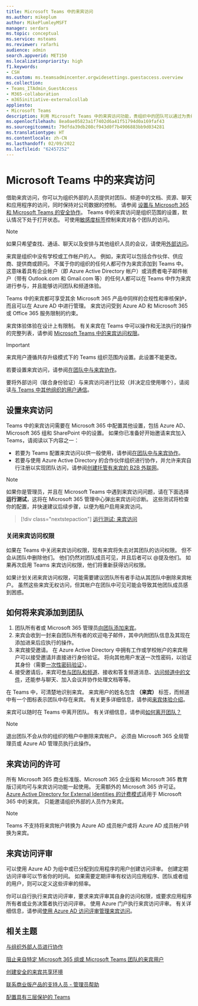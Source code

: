 ```yaml
---
title: Microsoft Teams 中的来宾访问
ms.author: mikeplum
author: MikePlumleyMSFT
manager: serdars
ms.topic: conceptual
ms.service: msteams
ms.reviewer: rafarhi
audience: admin
search.appverid: MET150
ms.localizationpriority: high
f1.keywords:
- CSH
ms.custom: ms.teamsadmincenter.orgwidesettings.guestaccess.overview
ms.collection:
- Teams_ITAdmin_GuestAccess
- M365-collaboration
- m365initiative-externalcollab
appliesto:
- Microsoft Teams
description: 利用 Microsoft Teams 中的来宾访问功能，贵组织中的团队可以通过为贵组织外的人员授予访问团队和频道的权限来与其协作。
ms.openlocfilehash: 8ea0ae05823a1f7402d6a41f51794d0a169faf43
ms.sourcegitcommit: 79dfda39db208cf943d0f7b4906883bb9d034281
ms.translationtype: HT
ms.contentlocale: zh-CN
ms.lasthandoff: 02/09/2022
ms.locfileid: "62457252"
---
```

# <a name="guest-access-in-microsoft-teams"></a>Microsoft Teams 中的来宾访问

借助来宾访问，你可以为组织外部的人员提供对团队、频道中的文档、资源、聊天和应用程序的访问，同时保持对公司数据的控制。 请参阅 [设置与 Microsoft 365 和 Microsoft Teams 的安全协作](/microsoft-365/solutions/setup-secure-collaboration-with-teams)。 Teams 中的来宾访问是组织范围的设置，默认情况下处于打开状态。 可使用[敏感度标签](/microsoft-365/compliance/sensitivity-labels-teams-groups-sites)控制来宾对各个团队的访问。

> [!NOTE]
> 如果只希望查找、通话、聊天以及安排与其他组织人员的会议，请使用[外部访问](manage-external-access.md)。

来宾是组织中没有学校或工作帐户的人。 例如，来宾可以包括合作伙伴、供应商、提供商或顾问。 不属于你的组织的任何人都可作为来宾添加到 Teams 中。 这意味着具有企业帐户（即 Azure Active Directory 帐户）或消费者电子邮件帐户（带有 Outlook.com 和 Gmail.com 等）的任何人都可以在 Teams 中作为来宾进行参与，并且能够访问团队和频道体验。

Teams 中的来宾都可享受其余 Microsoft 365 产品中同样的合规性和审核保护，而且可以在 Azure AD 中进行管理。 来宾访问受到 Azure AD 和 Microsoft 365 或 Office 365 服务限制的约束。

来宾体验体验在设计上有限制。 有关来宾在 Teams 中可以操作和无法执行的操作的完整列表，请参阅 [Microsoft Teams 中的来宾访问权限](guest-experience.md)。

> [!IMPORTANT]
> 来宾用户遵循共存升级模式下的 Teams 组织范围内设置。此设置不能更改。

若要设置来宾访问，请参阅[在团队中与来宾协作](/microsoft-365/solutions/collaborate-as-team)。 

要将外部访问（联合身份验证）与来宾访问进行比较（并决定应使用哪个），请阅读[与 Teams 中其他组织的用户通信](communicate-with-users-from-other-organizations.md)。

## <a name="set-up-guest-access"></a>设置来宾访问

Teams 中的来宾访问需要在 Microsoft 365 中配置其他设置，包括 Azure AD、Microsoft 365 组和 SharePoint 中的设置。 如果你已准备好开始邀请来宾加入 Teams，请阅读以下内容之一：

- 若要为 Teams 配置来宾访问以供一般使用，请参阅[在团队中与来宾协作](/microsoft-365/solutions/collaborate-as-team)。
- 若要与使用 Azure Active Directory 的合作伙伴组织进行协作，并允许来宾自行注册以实现团队访问，请参阅[创建托管有来宾的 B2B 外联网](/microsoft-365/solutions/b2b-extranet)。

> [!NOTE]
> 如果你是管理员，并且在 Microsoft Teams 中遇到来宾访问问题，请在下面选择 **运行测试**，这将在 Microsoft 365 管理中心弹出来宾访问诊断。 这些测试将检查你的配置，并快速建议后续步骤，以便为租户启用来宾访问。
>> [!div class="nextstepaction"]
>> [运行测试: 来宾访问](https://aka.ms/TeamsGuestAccessDiagDMC)

### <a name="turning-guest-access-off"></a>关闭来宾访问权限

如果在 Teams 中关闭来宾访问权限，现有来宾将失去对其团队的访问权限。 但不会从团队中删除他们。 他们仍然对团队成员可见，并且后者可以 @提及他们。 如果再次启用 Teams 来宾访问权限，他们将重新获得访问权限。

如果计划关闭来宾访问权限，可能需要建议团队所有者手动从其团队中删除来宾帐户。 虽然这些来宾无权访问，但其帐户在团队中可见可能会导致其他团队成员感到困惑。

## <a name="how-a-guest-gets-added-to-a-team"></a>如何将来宾添加到团队

1. 团队所有者或 Microsoft 365 管理员[向团队添加来宾](https://support.office.com/article/add-guests-to-a-team-fccb4fa6-f864-4508-bdde-256e7384a14f)。
2. 来宾会收到一封来自团队所有者的欢迎电子邮件，其中内附团队信息及其现在添加进来后应执行的操作。
3. 来宾接受邀请。
  在 Azure Active Directory 中拥有工作或学校帐户的来宾用户可以接受邀请并直接进行身份验证。 将向其他用户发送一次性密码，以验证其身份（需要[一次性密码验证](/azure/active-directory/external-identities/one-time-passcode)）。
4. 接受邀请后，来宾可[参与团队和频道](https://support.office.com/article/df38ae23-8f85-46d3-b071-cb11b9de5499)、接收和答复频道消息、[访问频道中的文件](https://support.office.com/article/access-files-in-channels-c593c78a-27c4-4661-a598-682baa30ca7e)，还能参与聊天、加入会议并协作处理文档等等。 

在 Teams 中，可清楚地识别来宾。 来宾用户的姓名包含 **（来宾）** 标签，而频道中有一个图标表示团队中存在来宾。 有关更多详细信息，请参阅[来宾体验介绍](guest-experience.md)。
  
来宾可以随时在 Teams 中离开团队。 有关详细信息，请参阅[如何离开团队？](https://support.office.com/article/leave-a-team-e481005d-3ec6-4694-b300-375472ba4076)

> [!NOTE]
> 退出团队不会从你的组织的租户中删除来宾帐户。 必须由 Microsoft 365 全局管理员或 Azure AD 管理员执行此操作。

## <a name="licensing-for-guest-access"></a>来宾访问的许可

所有 Microsoft 365 商业标准版、Microsoft 365 企业版和 Microsoft 365 教育版订阅均可与来宾访问功能一起使用。 无需额外的 Microsoft 365 许可证。 [Azure Active Directory for External Identities 的计费模式](/azure/active-directory/b2b/licensing-guidance)适用于 Microsoft 365 中的来宾。 只能邀请组织外部的人员作为来宾。

> [!NOTE]
> Teams 不支持将来宾帐户转换为 Azure AD 成员帐户或将 Azure AD 成员帐户转换为来宾。

## <a name="guest-access-reviews"></a>来宾访问评审

可以使用 Azure AD 为组中或已分配到应用程序的用户创建访问评审。 创建定期访问评审可以节省你的时间。 如果需要定期评审有权访问应用程序、团队或者组的用户，则可以定义这些评审的频率。 

你可以自行执行来宾访问评审，要求来宾评审其自身的访问权限，或要求应用程序所有者或业务决策者执行访问评审。 使用 Azure 门户执行来宾访问评审。 有关详细信息，请参阅[使用 Azure AD 访问评审管理来宾访问](/azure/active-directory/governance/manage-guest-access-with-access-reviews)。

## <a name="related-topics"></a>相关主题

[与组织外部人员进行协作](/microsoft-365/solutions/collaborate-with-people-outside-your-organization)

[阻止来自特定 Microsoft 365 组或 Microsoft Teams 团队的来宾用户](/microsoft-365/solutions/per-group-guest-access)

[创建安全的来宾共享环境](/microsoft-365/solutions/create-secure-guest-sharing-environment)

[联系商业版产品的支持人员 - 管理员帮助](/microsoft-365/admin/contact-support-for-business-products)

[配置具有三层保护的 Teams](/microsoft-365/solutions/configure-teams-three-tiers-protection)
